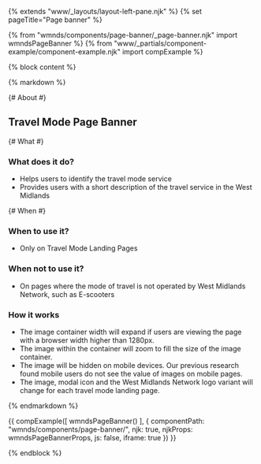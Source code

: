 {% extends "www/_layouts/layout-left-pane.njk" %}
{% set pageTitle="Page banner" %}

{% from "wmnds/components/page-banner/_page-banner.njk" import wmndsPageBanner %}
{% from "www/_partials/component-example/component-example.njk" import compExample %}

{% block content %}

{% markdown %}

{# About #}

## Travel Mode Page Banner

{# What #}

### What does it do?

- Helps users to identify the travel mode service
- Provides users with a short description of the travel service in the West Midlands

{# When #}

### When to use it?

- Only on Travel Mode Landing Pages

### When not to use it?

- On pages where the mode of travel is not operated by West Midlands Network, such as E-scooters

### How it works

- The image container width will expand if users are viewing the page with a browser width higher than 1280px.
- The image within the container will zoom to fill the size of the image container.
- The image will be hidden on mobile devices. Our previous research found mobile users do not see the value of images on mobile pages.
- The image, modal icon and the West Midlands Network logo variant will change for each travel mode landing page.

{% endmarkdown %}

{{
  compExample([
    wmndsPageBanner()
  ], {
    componentPath: "wmnds/components/page-banner/",
    njk: true,
    njkProps: wmndsPageBannerProps,
    js: false,
    iframe: true
  })
}}

{% endblock %}
